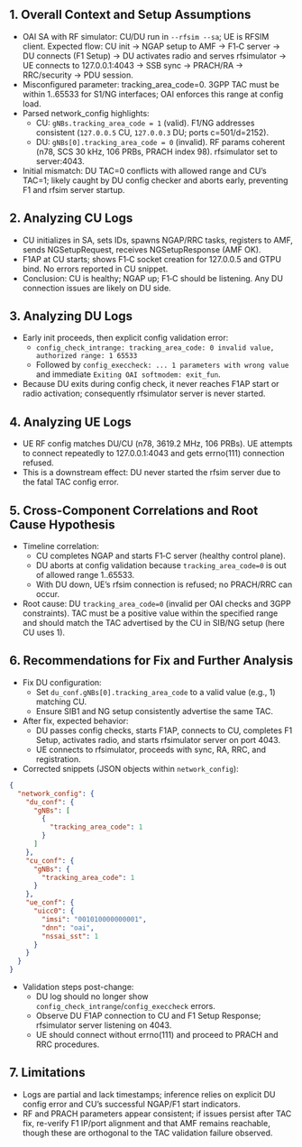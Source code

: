 ## 1. Overall Context and Setup Assumptions
- OAI SA with RF simulator: CU/DU run in `--rfsim --sa`; UE is RFSIM client. Expected flow: CU init → NGAP setup to AMF → F1‑C server → DU connects (F1 Setup) → DU activates radio and serves rfsimulator → UE connects to 127.0.0.1:4043 → SSB sync → PRACH/RA → RRC/security → PDU session.
- Misconfigured parameter: tracking_area_code=0. 3GPP TAC must be within 1..65533 for S1/NG interfaces; OAI enforces this range at config load.
- Parsed network_config highlights:
  - CU: `gNBs.tracking_area_code = 1` (valid). F1/NG addresses consistent (`127.0.0.5` CU, `127.0.0.3` DU; ports c=501/d=2152).
  - DU: `gNBs[0].tracking_area_code = 0` (invalid). RF params coherent (n78, SCS 30 kHz, 106 PRBs, PRACH index 98). rfsimulator set to server:4043.
- Initial mismatch: DU TAC=0 conflicts with allowed range and CU’s TAC=1; likely caught by DU config checker and aborts early, preventing F1 and rfsim server startup.

## 2. Analyzing CU Logs
- CU initializes in SA, sets IDs, spawns NGAP/RRC tasks, registers to AMF, sends NGSetupRequest, receives NGSetupResponse (AMF OK).
- F1AP at CU starts; shows F1‑C socket creation for 127.0.0.5 and GTPU bind. No errors reported in CU snippet.
- Conclusion: CU is healthy; NGAP up; F1‑C should be listening. Any DU connection issues are likely on DU side.

## 3. Analyzing DU Logs
- Early init proceeds, then explicit config validation error:
  - `config_check_intrange: tracking_area_code: 0 invalid value, authorized range: 1 65533`
  - Followed by `config_execcheck: ... 1 parameters with wrong value` and immediate `Exiting OAI softmodem: exit_fun`.
- Because DU exits during config check, it never reaches F1AP start or radio activation; consequently rfsimulator server is never started.

## 4. Analyzing UE Logs
- UE RF config matches DU/CU (n78, 3619.2 MHz, 106 PRBs). UE attempts to connect repeatedly to 127.0.0.1:4043 and gets errno(111) connection refused.
- This is a downstream effect: DU never started the rfsim server due to the fatal TAC config error.

## 5. Cross-Component Correlations and Root Cause Hypothesis
- Timeline correlation:
  - CU completes NGAP and starts F1‑C server (healthy control plane).
  - DU aborts at config validation because `tracking_area_code=0` is out of allowed range 1..65533.
  - With DU down, UE’s rfsim connection is refused; no PRACH/RRC can occur.
- Root cause: DU `tracking_area_code=0` (invalid per OAI checks and 3GPP constraints). TAC must be a positive value within the specified range and should match the TAC advertised by the CU in SIB/NG setup (here CU uses 1).

## 6. Recommendations for Fix and Further Analysis
- Fix DU configuration:
  - Set `du_conf.gNBs[0].tracking_area_code` to a valid value (e.g., 1) matching CU.
  - Ensure SIB1 and NG setup consistently advertise the same TAC.
- After fix, expected behavior:
  - DU passes config checks, starts F1AP, connects to CU, completes F1 Setup, activates radio, and starts rfsimulator server on port 4043.
  - UE connects to rfsimulator, proceeds with sync, RA, RRC, and registration.
- Corrected snippets (JSON objects within `network_config`):

```json
{
  "network_config": {
    "du_conf": {
      "gNBs": [
        {
          "tracking_area_code": 1
        }
      ]
    },
    "cu_conf": {
      "gNBs": {
        "tracking_area_code": 1
      }
    },
    "ue_conf": {
      "uicc0": {
        "imsi": "001010000000001",
        "dnn": "oai",
        "nssai_sst": 1
      }
    }
  }
}
```
- Validation steps post-change:
  - DU log should no longer show `config_check_intrange`/`config_execcheck` errors.
  - Observe DU F1AP connection to CU and F1 Setup Response; rfsimulator server listening on 4043.
  - UE should connect without errno(111) and proceed to PRACH and RRC procedures.

## 7. Limitations
- Logs are partial and lack timestamps; inference relies on explicit DU config error and CU’s successful NGAP/F1 start indicators.
- RF and PRACH parameters appear consistent; if issues persist after TAC fix, re-verify F1 IP/port alignment and that AMF remains reachable, though these are orthogonal to the TAC validation failure observed.

